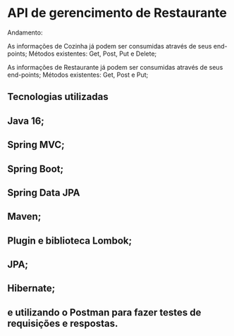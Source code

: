# API de gerencimento de Restaurante

Andamento:

As informações de Cozinha já podem ser consumidas através de seus end-points;
Métodos existentes: Get, Post, Put e Delete;

As informações de Restaurante já podem ser consumidas através de seus end-points;
Métodos existentes: Get, Post e Put;

## Tecnologias utilizadas

## Java 16;
## Spring MVC;
## Spring Boot;
## Spring Data JPA
## Maven;
## Plugin e biblioteca Lombok;
## JPA;
## Hibernate;

## e utilizando o Postman para fazer testes de requisições e respostas.
